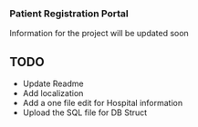 ### Patient Registration Portal

Information for the project will be updated soon

## TODO
* Update Readme
* Add localization
* Add a one file edit for Hospital information
* Upload the SQL file for DB Struct